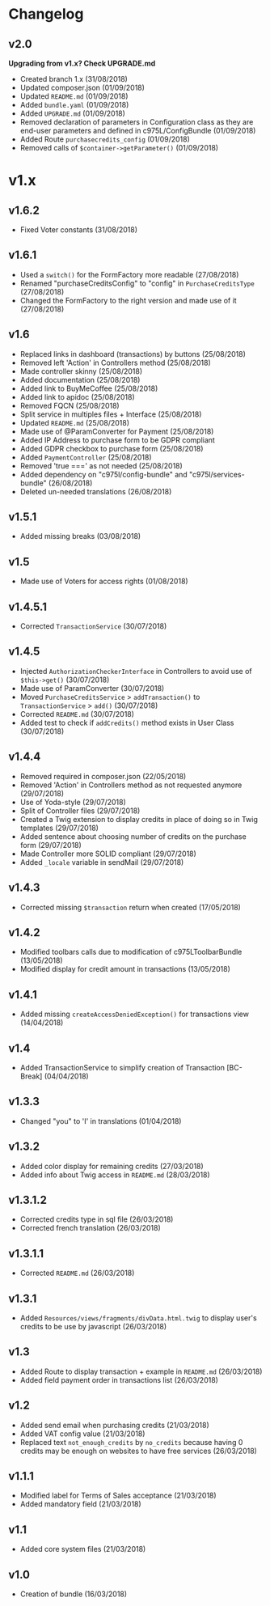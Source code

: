 # Changelog

v2.0
----
**Upgrading from v1.x? Check UPGRADE.md**
- Created branch 1.x (31/08/2018)
- Updated composer.json (01/09/2018)
- Updated `README.md` (01/09/2018)
- Added `bundle.yaml` (01/09/2018)
- Added `UPGRADE.md` (01/09/2018)
- Removed declaration of parameters in Configuration class as they are end-user parameters and defined in c975L/ConfigBundle (01/09/2018)
- Added Route `purchasecredits_config` (01/09/2018)
- Removed calls of `$container->getParameter()` (01/09/2018)


v1.x
====

v1.6.2
------
- Fixed Voter constants (31/08/2018)

v1.6.1
------
- Used a `switch()` for the FormFactory more readable (27/08/2018)
- Renamed "purchaseCreditsConfig" to "config" in `PurchaseCreditsType` (27/08/2018)
- Changed the FormFactory to the right version and made use of it (27/08/2018)

v1.6
----
- Replaced links in dashboard (transactions) by buttons (25/08/2018)
- Removed left 'Action' in Controllers method (25/08/2018)
- Made controller skinny (25/08/2018)
- Added documentation (25/08/2018)
- Added link to BuyMeCoffee (25/08/2018)
- Added link to apidoc (25/08/2018)
- Removed FQCN (25/08/2018)
- Split service in multiples files + Interface (25/08/2018)
- Updated `README.md` (25/08/2018)
- Made use of @ParamConverter for Payment (25/08/2018)
- Added IP Address to purchase form to be GDPR compliant
- Added GDPR checkbox to purchase form (25/08/2018)
- Added `PaymentController` (25/08/2018)
- Removed 'true ===' as not needed (25/08/2018)
- Added dependency on "c975l/config-bundle" and "c975l/services-bundle" (26/08/2018)
- Deleted un-needed translations (26/08/2018)

v1.5.1
------
- Added missing breaks (03/08/2018)

v1.5
----
- Made use of Voters for access rights (01/08/2018)

v1.4.5.1
--------
- Corrected `TransactionService` (30/07/2018)

v1.4.5
------
- Injected `AuthorizationCheckerInterface` in Controllers to avoid use of `$this->get()` (30/07/2018)
- Made use of ParamConverter (30/07/2018)
- Moved `PurchaseCreditsService` > `addTransaction()` to `TransactionService` > `add()` (30/07/2018)
- Corrected `README.md` (30/07/2018)
- Added test to check if `addCredits()` method exists in User Class (30/07/2018)

v1.4.4
------
- Removed required in composer.json (22/05/2018)
- Removed 'Action' in Controllers method as not requested anymore (29/07/2018)
- Use of Yoda-style (29/07/2018)
- Split of Controller files (29/07/2018)
- Created a Twig extension to display credits in place of doing so in Twig templates (29/07/2018)
- Added sentence about choosing number of credits on the purchase form (29/07/2018)
- Made Controller more SOLID compliant (29/07/2018)
- Added `_locale` variable in sendMail (29/07/2018)

v1.4.3
------
- Corrected missing `$transaction` return when created (17/05/2018)

v1.4.2
------
- Modified toolbars calls due to modification of c975LToolbarBundle (13/05/2018)
- Modified display for credit amount in transactions (13/05/2018)

v1.4.1
------
- Added missing `createAccessDeniedException()` for transactions view (14/04/2018)

v1.4
----
- Added TransactionService to simplify creation of Transaction [BC-Break] (04/04/2018)

v1.3.3
------
- Changed "you" to 'I' in translations (01/04/2018)

v1.3.2
------
- Added color display for remaining credits (27/03/2018)
- Added info about Twig access in `README.md` (28/03/2018)

v1.3.1.2
--------
- Corrected credits type in sql file (26/03/2018)
- Corrected french translation (26/03/2018)

v1.3.1.1
--------
- Corrected `README.md` (26/03/2018)

v1.3.1
------
- Added `Resources/views/fragments/divData.html.twig` to display user's credits to be use by javascript (26/03/2018)

v1.3
----
- Added Route to display transaction + example in `README.md` (26/03/2018)
- Added field payment order in transactions list (26/03/2018)

v1.2
----
- Added send email when purchasing credits (21/03/2018)
- Added VAT config value (21/03/2018)
- Replaced text `not_enough_credits` by `no_credits` because having 0 credits may be enough on websites to have free services (26/03/2018)

v1.1.1
------
- Modified label for Terms of Sales acceptance (21/03/2018)
- Added mandatory field (21/03/2018)

v1.1
----
- Added core system files (21/03/2018)

v1.0
----
- Creation of bundle (16/03/2018)
